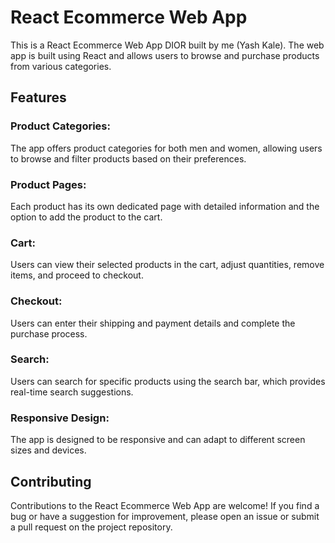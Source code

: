 # React Ecommerce Web App

This is a React Ecommerce Web App DIOR built by me (Yash Kale). The web app is built using React and allows users to browse and purchase products from various categories.

## Features

### Product Categories:

The app offers product categories for both men and women, allowing users to browse and filter products based on their preferences.

### Product Pages:

Each product has its own dedicated page with detailed information and the option to add the product to the cart.

### Cart:

Users can view their selected products in the cart, adjust quantities, remove items, and proceed to checkout.

### Checkout:

Users can enter their shipping and payment details and complete the purchase process.

### Search:

Users can search for specific products using the search bar, which provides real-time search suggestions.

### Responsive Design:

The app is designed to be responsive and can adapt to different screen sizes and devices.

## Contributing

Contributions to the React Ecommerce Web App are welcome! If you find a bug or have a suggestion for improvement, please open an issue or submit a pull request on the project repository.
